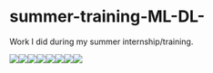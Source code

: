 # summer-training-ML-DL-
Work I did during my summer internship/training.

[![](https://sourcerer.io/fame/uchihabloodline/uchihabloodline/summer-training-ML-DL-/images/0)](https://sourcerer.io/fame/uchihabloodline/uchihabloodline/summer-training-ML-DL-/links/0)[![](https://sourcerer.io/fame/uchihabloodline/uchihabloodline/summer-training-ML-DL-/images/1)](https://sourcerer.io/fame/uchihabloodline/uchihabloodline/summer-training-ML-DL-/links/1)[![](https://sourcerer.io/fame/uchihabloodline/uchihabloodline/summer-training-ML-DL-/images/2)](https://sourcerer.io/fame/uchihabloodline/uchihabloodline/summer-training-ML-DL-/links/2)[![](https://sourcerer.io/fame/uchihabloodline/uchihabloodline/summer-training-ML-DL-/images/3)](https://sourcerer.io/fame/uchihabloodline/uchihabloodline/summer-training-ML-DL-/links/3)[![](https://sourcerer.io/fame/uchihabloodline/uchihabloodline/summer-training-ML-DL-/images/4)](https://sourcerer.io/fame/uchihabloodline/uchihabloodline/summer-training-ML-DL-/links/4)[![](https://sourcerer.io/fame/uchihabloodline/uchihabloodline/summer-training-ML-DL-/images/5)](https://sourcerer.io/fame/uchihabloodline/uchihabloodline/summer-training-ML-DL-/links/5)[![](https://sourcerer.io/fame/uchihabloodline/uchihabloodline/summer-training-ML-DL-/images/6)](https://sourcerer.io/fame/uchihabloodline/uchihabloodline/summer-training-ML-DL-/links/6)[![](https://sourcerer.io/fame/uchihabloodline/uchihabloodline/summer-training-ML-DL-/images/7)](https://sourcerer.io/fame/uchihabloodline/uchihabloodline/summer-training-ML-DL-/links/7)
